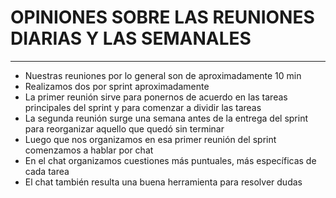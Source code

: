 # OPINIONES SOBRE LAS REUNIONES DIARIAS Y LAS SEMANALES
-----

- Nuestras reuniones por lo general son de aproximadamente 10 min
- Realizamos dos por sprint aproximadamente
- La primer reunión sirve para ponernos de acuerdo en las tareas principales del sprint y para comenzar a dividir las tareas
- La segunda reunión surge una semana antes de la entrega del sprint para reorganizar aquello que quedó sin terminar
- Luego que nos organizamos en esa primer reunión del sprint comenzamos a hablar por chat
- En el chat organizamos cuestiones más puntuales, más específicas de cada tarea
- El chat también resulta una buena herramienta para resolver dudas
